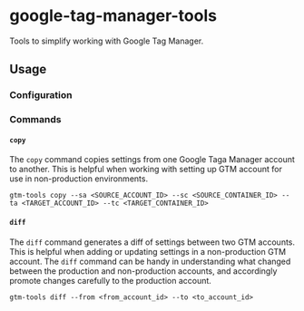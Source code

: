 # google-tag-manager-tools

Tools to simplify working with Google Tag Manager.

## Usage

### Configuration

### Commands

#### `copy`

The `copy` command copies settings from one Google Taga Manager account to
another. This is helpful when working with setting up GTM account for use in non-production environments.

```
gtm-tools copy --sa <SOURCE_ACCOUNT_ID> --sc <SOURCE_CONTAINER_ID> --ta <TARGET_ACCOUNT_ID> --tc <TARGET_CONTAINER_ID>
```

#### `diff`

The `diff` command generates a diff of settings between two GTM accounts. This
is helpful when adding or updating settings in a non-production GTM account. The
`diff` command can be handy in understanding what changed between the production
and non-production accounts, and accordingly promote changes carefully to the
production account.

```
gtm-tools diff --from <from_account_id> --to <to_account_id>
```